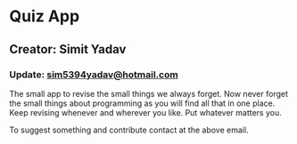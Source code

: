 # Quiz App

## Creator: Simit Yadav

### Update: sim5394yadav@hotmail.com

The small app to revise the small things we always forget. Now never forget the small things about programming as you will find all that in one place. Keep revising whenever and wherever you like. Put whatever matters you.

To suggest something and contribute contact at the above email.